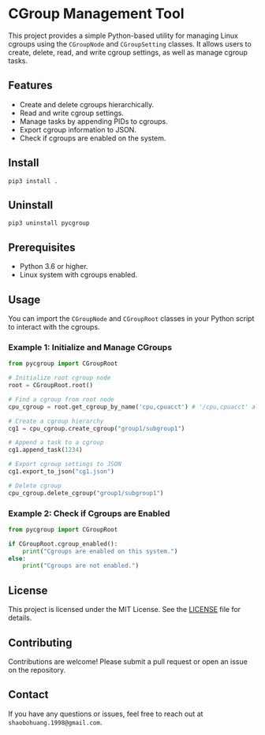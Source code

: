 # CGroup Management Tool

This project provides a simple Python-based utility for managing Linux cgroups using the `CGroupNode` and `CGroupSetting` classes. It allows users to create, delete, read, and write cgroup settings, as well as manage cgroup tasks.

## Features
- Create and delete cgroups hierarchically.
- Read and write cgroup settings.
- Manage tasks by appending PIDs to cgroups.
- Export cgroup information to JSON.
- Check if cgroups are enabled on the system.

## Install
```
pip3 install .
```

## Uninstall
```
pip3 uninstall pycgroup
```

## Prerequisites
- Python 3.6 or higher.
- Linux system with cgroups enabled.

## Usage
You can import the `CGroupNode` and `CGroupRoot` classes in your Python script to interact with the cgroups.

### Example 1: Initialize and Manage CGroups
```python
from pycgroup import CGroupRoot

# Initialize root cgroup node
root = CGroupRoot.root()

# Find a cgroup from root node
cpu_cgroup = root.get_cgroup_by_name('cpu,cpuacct') # '/cpu,cpuacct' also work

# Create a cgroup hierarchy
cg1 = cpu_cgroup.create_cgroup("group1/subgroup1")

# Append a task to a cgroup
cg1.append_task(1234)

# Export cgroup settings to JSON
cg1.export_to_json("cg1.json")

# Delete cgroup
cpu_cgroup.delete_cgroup("group1/subgroup1")
```

### Example 2: Check if Cgroups are Enabled
```python
from pycgroup import CGroupRoot

if CGroupRoot.cgroup_enabled():
    print("Cgroups are enabled on this system.")
else:
    print("Cgroups are not enabled.")
```

## License
This project is licensed under the MIT License. See the [LICENSE](LICENSE) file for details.

## Contributing
Contributions are welcome! Please submit a pull request or open an issue on the repository.

## Contact
If you have any questions or issues, feel free to reach out at `shaobohuang.1998@gmail.com`.

